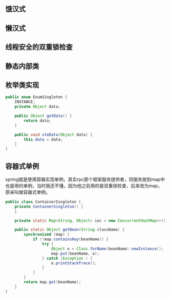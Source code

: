 ## 饿汉式

## 懒汉式

## 线程安全的双重锁检查

## 静态内部类

## 枚举类实现

```java
public enum EnumSingleton {
    INSTANCE;
    private Object data;

    public Object getData() {
        return data;
    }

    public void steData(Object data) {
        this.data = data;
    }
}
```



## 容器式单例

spring就是使用容器实现单例，其实rpc那个框架服务提供者，将服务放到map中也是用的单例，当时我还不懂，因为他之前用的是双重锁检查，后来改为map，原来叫做容器式单例。

```Java
public class ContainerSingleton {
    private ContainerSingleton() {
    }

    private static Map<String, Object> ioc = new ConcurrentHashMap<>();

    public static Object getBean(String className) {
        synchronized (map) {
            if (!map.containsKey(beanName)) {
                try {
                    Object o = Class.forName(beanName).newInstance();
                    map.put(beanName, o);
                } catch (Exception ) {
                    e.printStackTrace();
                }
            }
        }
        return map.get(beanName);
    }
}
```

